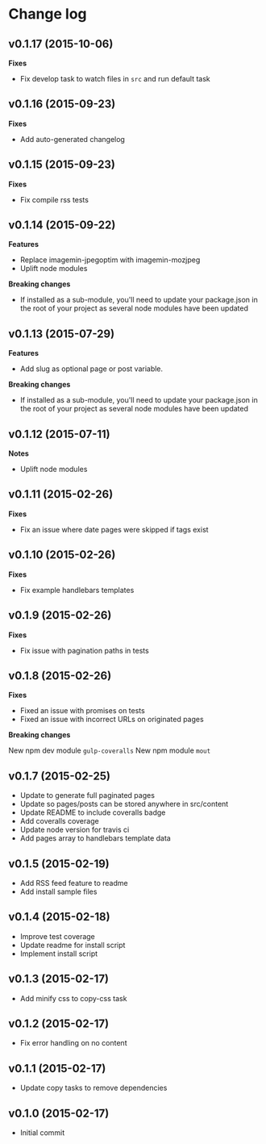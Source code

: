 # Change log

## v0.1.17 (2015-10-06)

**Fixes**

* Fix develop task to watch files in `src` and run default task

## v0.1.16 (2015-09-23)

**Fixes**

* Add auto-generated changelog

## v0.1.15 (2015-09-23)

**Fixes**

* Fix compile rss tests

## v0.1.14 (2015-09-22)

**Features**

* Replace imagemin-jpegoptim with imagemin-mozjpeg
* Uplift node modules

**Breaking changes**

* If installed as a sub-module, you'll need to update your package.json in the root of your project as several node modules have been updated


## v0.1.13 (2015-07-29)

**Features**

* Add slug as optional page or post variable.

**Breaking changes**

* If installed as a sub-module, you'll need to update your package.json in the root of your project as several node modules have been updated


## v0.1.12 (2015-07-11)

**Notes**

* Uplift node modules


## v0.1.11 (2015-02-26)

**Fixes**

* Fix an issue where date pages were skipped if tags exist


## v0.1.10 (2015-02-26)

**Fixes**

* Fix example handlebars templates


## v0.1.9 (2015-02-26)

**Fixes**

* Fix issue with pagination paths in tests


## v0.1.8 (2015-02-26)

**Fixes**

* Fixed an issue with promises on tests
* Fixed an issue with incorrect URLs on originated pages

**Breaking changes**

New npm dev module `gulp-coveralls`
New npm module `mout`


## v0.1.7 (2015-02-25)

*  Update to generate full paginated pages
*  Update so pages/posts can be stored anywhere in src/content
*  Update README to include coveralls badge
*  Add coveralls coverage
*  Update node version for travis ci
*  Add pages array to handlebars template data


## v0.1.5 (2015-02-19)

*  Add RSS feed feature to readme
*  Add install sample files


## v0.1.4 (2015-02-18)

*  Improve test coverage
*  Update readme for install script
*  Implement install script


## v0.1.3 (2015-02-17)

*  Add minify css to copy-css task


## v0.1.2 (2015-02-17)

*  Fix error handling on no content


## v0.1.1 (2015-02-17)

*  Update copy tasks to remove dependencies


## v0.1.0 (2015-02-17)

*  Initial commit
